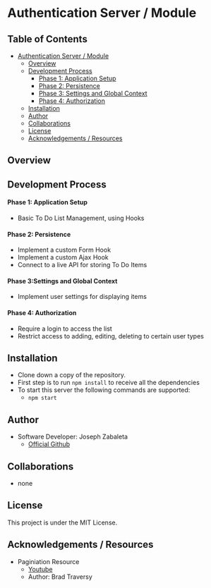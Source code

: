 # Authentication Server / Module

## Table of Contents
- [Authentication Server / Module](#authentication-server-/-module)
    - [Overview](#overview)
    - [Development Process](#development-process)
        - [Phase 1: Application Setup](#phase-1-application-setup)
        - [Phase 2: Persistence](#phase-2-persistence)
        - [Phase 3: Settings and Global Context](#phase-3-settings-and-global-context)
        - [Phase 4: Authorization](#phase-4-authorization)
    - [Installation](#installation)
    - [Author](#author)
    - [Collaborations](#collaborations)
    - [License](#license)
    - [Acknowledgements / Resources](#acknowledgements-/-resources)

## Overview



## Development Process

#### Phase 1: Application Setup
- Basic To Do List Management, using Hooks


#### Phase 2: Persistence
- Implement a custom Form Hook
- Implement a custom Ajax Hook
- Connect to a live API for storing To Do Items

#### Phase 3:Settings and Global Context
- Implement user settings for displaying items

#### Phase 4: Authorization
- Require a login to access the list
- Restrict access to adding, editing, deleting to certain user types


## Installation
- Clone down a copy of the repository.
- First step is to run `npm install` to receive all the dependencies
- To start this server the following commands are supported:
    - `npm start`

## Author
- Software Developer: Joseph Zabaleta
  - [Official Github](https://github.com/joseph-zabaleta)

## Collaborations
- none

## License
This project is under the MIT License.

## Acknowledgements / Resources
- Paginiation Resource
    - [Youtube](https://www.youtube.com/watch?v=IYCa1F-OWmk)
    - Author: Brad Traversy
